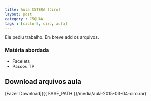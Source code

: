 ```yaml
---
title: Aula C5TERA (Ciro)
layout: post
category : C5QUAA
tags : [ciclo-5, ciro, aula]
---
```



<div class="alert alert-info">Ele pediu trabalho. Em breve add os arquivos.</div>

### Matéria abordada
- Facelets
- Passou TP


## Download arquivos aula
[Fazer Download]({{ BASE_PATH }}/media/aula-2015-03-04-ciro.rar) 